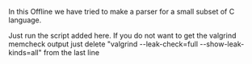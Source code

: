 In this Offline we have tried to make a parser for a small subset of C language.

Just run the script added here. If you do not want to get the valgrind memcheck output just delete "valgrind --leak-check=full --show-leak-kinds=all" from the last line
